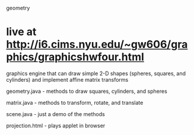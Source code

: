geometry

live at http://i6.cims.nyu.edu/~gw606/graphics/graphicshwfour.html
========

graphics engine that can draw simple 2-D shapes (spheres, squares, and cylinders) and implement affine matrix transforms

geometry.java - methods to draw squares, cylinders, and spheres

matrix.java - methods to transform, rotate, and translate

scene.java - just a demo of the methods

projection.html - plays applet in browser

